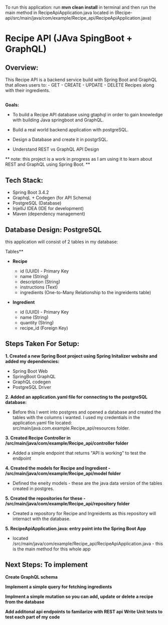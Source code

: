 To run this application: 
run **mvn clean install** in terminal and then run the main method in RecipeApiApplication.java located in (Recipe-api/src/main/java/com/example/Recipe_api/RecipeApiApplication.java)

<h1> Recipe API (JAva SpingBoot + GraphQL) </h1>

<h2> Overview:</h2>

This Recipe API is a backend service build with Spring Boot and GraphQL that allows users to:
    - GET
    - CREATE
    - UPDATE 
    - DELETE
    Recipes along with their ingredients. 

##

**Goals:** 

- To build a Recipe API database using gtaphql in order to gain knowledge with building 
Java springboot and GraphQL. 

- Build a real world backend application with postgreSQL.

- Design a Database and create it in postgrSQL.

- Understand REST vs GraphQL API Design

** note: this project is a work in progress as I am using it to learn about REST and GraphQL using Spring Boot. **


<h2> Tech Stack:</h2>

- Spring Boot 3.4.2
- GraphqL + Codegen (for API Schema)
- PostgreSQL (Database)
- InjelliJ IDEA (IDE for development)
- Maven (dependency management)


## <h2> Database Design: PostgreSQL </h2>

this application will consist of 2 tables in my database:

Tables**
- **Recipe**
    - id (UUID) - Primary Key
    - name (String)
    - description (String)
    - instructions (Text)
    - ingredients (One-to-Many Relationship to the ingreidents table)

- **Ingredient**
    - id (UUID) - Primary Key
    - name (String)
    - quantity (String)
    - recipe_id (Foreign Key)


## <h2> Steps Taken For Setup:</h2>

**1. Created a new Spring Boot project using Spring Initalizer website and added my dependencies:**
- Spring Boot Web
- SpringBoot GraphQL
- GraphQL codegen
- PostgreSQL Driver

**2. Added an application.yaml file for connecting to the postgreSQL database:**
- Before this I went into postgres and opened a database and created the tables with the columns i wanted. I used my credentials in the application.yaml file located: src/main/java.com.example.Recipe_api/resources folder. 


**3. Created Recipe Controller in /src/main/java/com/example/Recipe_api/controller folder**
- Added a simple endpoint that returns "API is working" to test the endpoint


**4. Created the models for Recipe and Ingredient - /src/main/java/com/example/Recipe_api/model folder**
- Defined the eneity models - these are  the java data version of the tables created in postgres. 

**5. Created the repositories for these - /src/main/java/com/example/Recipe_api/repository folder**
- Created a repository for Recipe and Ingreidents as this repository will internact with the database. 

**5. RecipeApiApplication.java: entry point into the Spring Boot App**
- located /src/main/java/com/example/Recipe_api/RecipeApiApplication.java - this is the main method for this whole app  

<h2> Next Steps: To implement </h2>

**Create GraphQL schema**

**Implement a simple query for fetching ingredients**

**Implment a simple mutation so you can add, update or delete a recipe from the database**

**Add additonal api endpoints to familarize with REST api**
**Write Unit tests to test each part of my code**